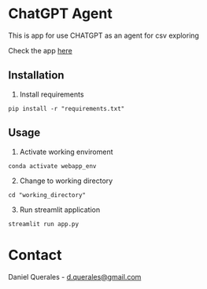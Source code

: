 # ChatGPT Agent

This is app for use CHATGPT as an agent for csv exploring

Check the app [here](https://llmagentdataset-wjr6wcfpct.streamlit.app/)

## Installation

1. Install requirements
```
pip install -r "requirements.txt"
```

## Usage

1. Activate working enviroment
   
```
conda activate webapp_env
```
2. Change to working directory
```
cd "working_directory"
```
3. Run streamlit application
```
streamlit run app.py
```

# Contact

Daniel Querales - d.querales@gmail.com
